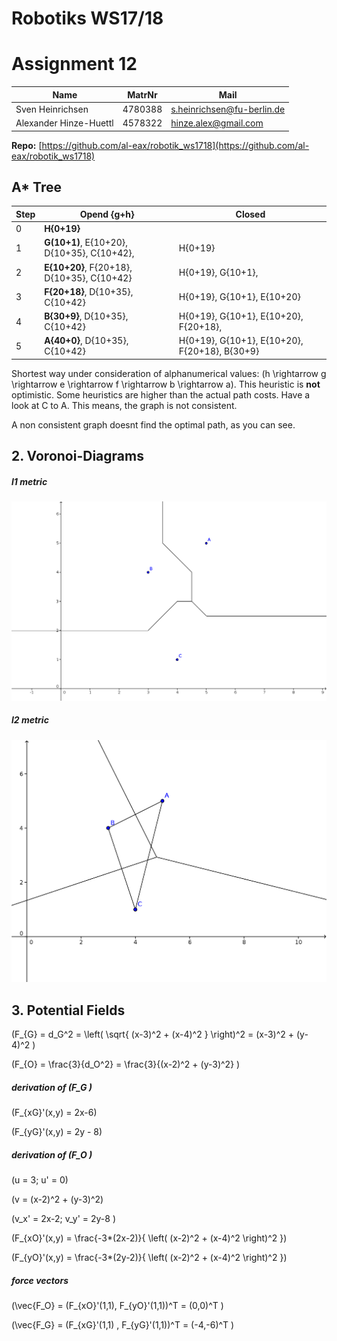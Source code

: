 # Robotiks WS17/18

# Assignment 12

| Name |   MatrNr | Mail |
|------|----------|-----|
| Sven Heinrichsen | 4780388 | s.heinrichsen@fu-berlin.de |
| Alexander Hinze-Huettl | 4578322 | hinze.alex@gmail.com |

__Repo:__ [https://github.com/al-eax/robotik_ws1718](https://github.com/al-eax/robotik_ws1718)

## A* Tree

|     Step   |         Opend  {g+h}        |   Closed      |
|------------|---------------------------------------------|---------------------- |
|0           |  __H{0+19}__  |       |
|1           | __G(10+1)__, E{10+20}, D{10+35}, C{10+42}, | H{0+19}   |
|2           | __E{10+20}__, F{20+18}, D{10+35}, C{10+42}    | H{0+19}, G{10+1},   |
|3           | __F{20+18}__, D{10+35}, C{10+42}    | H{0+19}, G{10+1}, E{10+20} |
|4           | __B{30+9}__, D{10+35}, C{10+42}    | H{0+19}, G{10+1}, E{10+20}, F{20+18},   |
|5           | __A{40+0}__, D{10+35}, C{10+42}   | H{0+19}, G{10+1}, E{10+20}, F{20+18}, B{30+9} |

Shortest way under consideration of alphanumerical values: \(h \rightarrow g \rightarrow e \rightarrow f \rightarrow b \rightarrow a\).
This heuristic is __not__ optimistic. Some heuristics are higher than the actual path costs. Have a look at C to A. This means, the graph is not consistent.

A non consistent graph doesnt find the optimal path, as you can see.

## 2. Voronoi-Diagrams

##### l1 metric
![](voronoi_l1.png)

##### l2 metric
![](voronoi_l2.png)

## 3. Potential Fields

\(F_{G} = d_G^2 = \left( \sqrt{ (x-3)^2 + (x-4)^2 } \right)^2  = (x-3)^2 + (y-4)^2 \)

\(F_{O} = \frac{3}{d_O^2} = \frac{3}{(x-2)^2 + (y-3)^2} \)

##### derivation of \(F_G \)
\(F_{xG}'(x,y) = 2x-6\)

\(F_{yG}'(x,y) = 2y - 8\)

##### derivation of \(F_O \)
\(u = 3; u' = 0\)

\(v = (x-2)^2 + (y-3)^2\)

\(v_x' = 2x-2; v_y' = 2y-8 \)

\(F_{xO}'(x,y) = \frac{-3*(2x-2)}{ \left( (x-2)^2 + (x-4)^2 \right)^2 }\)

\(F_{yO}'(x,y) = \frac{-3*(2y-2)}{ \left( (x-2)^2 + (x-4)^2 \right)^2 }\)

##### force vectors
\(\vec{F_O} = (F_{xO}'(1,1), F_{yO}'(1,1))^T = (0,0)^T \)

\(\vec{F_G} = (F_{xG}'(1,1) , F_{yG}'(1,1))^T = (-4,-6)^T \)
